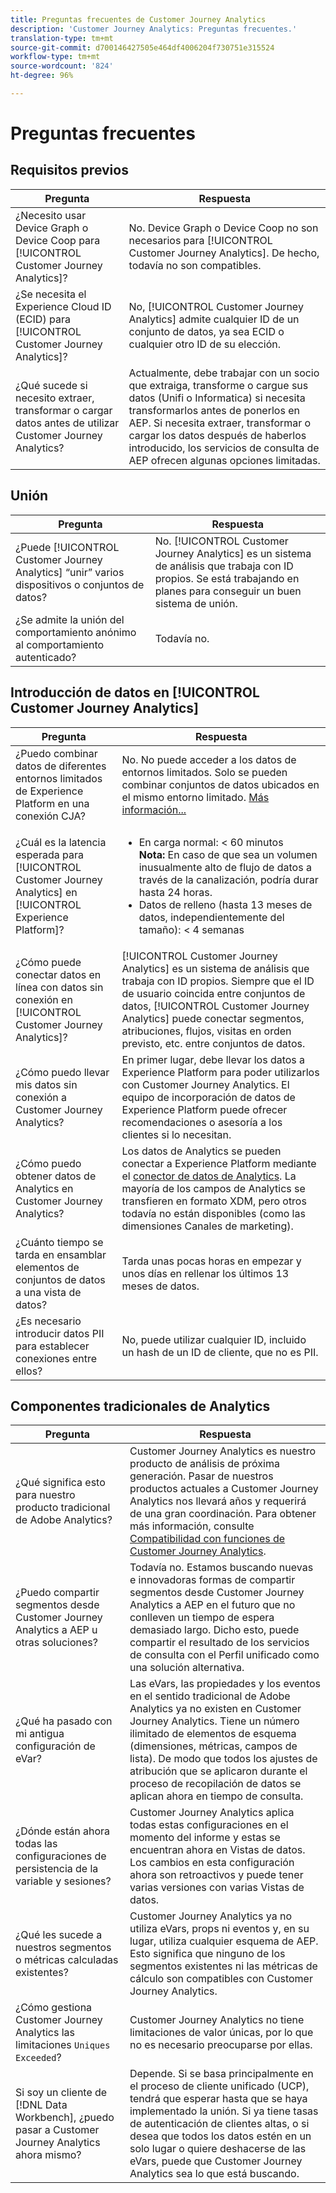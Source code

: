 ```yaml
---
title: Preguntas frecuentes de Customer Journey Analytics
description: 'Customer Journey Analytics: Preguntas frecuentes.'
translation-type: tm+mt
source-git-commit: d700146427505e464df4006204f730751e315524
workflow-type: tm+mt
source-wordcount: '824'
ht-degree: 96%

---
```



# Preguntas frecuentes

## Requisitos previos

| Pregunta | Respuesta |
| --- | --- |
| ¿Necesito usar Device Graph o Device Coop para [!UICONTROL Customer Journey Analytics]? | No. Device Graph o Device Coop no son necesarios para [!UICONTROL Customer Journey Analytics]. De hecho, todavía no son compatibles. |
| ¿Se necesita el Experience Cloud ID (ECID) para [!UICONTROL Customer Journey Analytics]? | No, [!UICONTROL Customer Journey Analytics] admite cualquier ID de un conjunto de datos, ya sea ECID o cualquier otro ID de su elección. |
| ¿Qué sucede si necesito extraer, transformar o cargar datos antes de utilizar Customer Journey Analytics? | Actualmente, debe trabajar con un socio que extraiga, transforme o cargue sus datos (Unifi o Informatica) si necesita transformarlos antes de ponerlos en AEP. Si necesita extraer, transformar o cargar los datos después de haberlos introducido, los servicios de consulta de AEP ofrecen algunas opciones limitadas. |

## Unión

| Pregunta | Respuesta |
| --- | --- |
| ¿Puede [!UICONTROL Customer Journey Analytics] “unir” varios dispositivos o conjuntos de datos? | No. [!UICONTROL Customer Journey Analytics] es un sistema de análisis que trabaja con ID propios. Se está trabajando en planes para conseguir un buen sistema de unión. |
| ¿Se admite la unión del comportamiento anónimo al comportamiento autenticado? | Todavía no. |

## Introducción de datos en [!UICONTROL Customer Journey Analytics]

| Pregunta | Respuesta |
| --- | --- |
| ¿Puedo combinar datos de diferentes entornos limitados de Experience Platform en una conexión CJA? | No. No puede acceder a los datos de entornos limitados. Solo se pueden combinar conjuntos de datos ubicados en el mismo entorno limitado. [Más información...](https://docs.adobe.com/content/help/es-ES/analytics-platform/using/cja-connections/create-connection.html#select-sandbox-and-datasets) |
| ¿Cuál es la latencia esperada para [!UICONTROL Customer Journey Analytics] en [!UICONTROL Experience Platform]? | <ul><li>En carga normal: &lt; 60 minutos <br>**Nota:** En caso de que sea un volumen inusualmente alto de flujo de datos a través de la canalización, podría durar hasta 24 horas.</li><li>Datos de relleno (hasta 13 meses de datos, independientemente del tamaño): &lt; 4 semanas</li></ul> |
| ¿Cómo puede conectar datos en línea con datos sin conexión en [!UICONTROL Customer Journey Analytics]? | [!UICONTROL Customer Journey Analytics] es un sistema de análisis que trabaja con ID propios. Siempre que el ID de usuario coincida entre conjuntos de datos, [!UICONTROL Customer Journey Analytics] puede conectar segmentos, atribuciones, flujos, visitas en orden previsto, etc. entre conjuntos de datos. |
| ¿Cómo puedo llevar mis datos sin conexión a Customer Journey Analytics? | En primer lugar, debe llevar los datos a Experience Platform para poder utilizarlos con Customer Journey Analytics. El equipo de incorporación de datos de Experience Platform puede ofrecer recomendaciones o asesoría a los clientes si lo necesitan. |
| ¿Cómo puedo obtener datos de Analytics en Customer Journey Analytics? | Los datos de Analytics se pueden conectar a Experience Platform mediante el [conector de datos de Analytics](https://docs.adobe.com/content/help/es-ES/experience-platform/sources/connectors/adobe-applications/analytics.html). La mayoría de los campos de Analytics se transfieren en formato XDM, pero otros todavía no están disponibles (como las dimensiones Canales de marketing). |
| ¿Cuánto tiempo se tarda en ensamblar elementos de conjuntos de datos a una vista de datos? | Tarda unas pocas horas en empezar y unos días en rellenar los últimos 13 meses de datos. |
| ¿Es necesario introducir datos PII para establecer conexiones entre ellos? | No, puede utilizar cualquier ID, incluido un hash de un ID de cliente, que no es PII. |

## Componentes tradicionales de Analytics

| Pregunta | Respuesta |
| --- | --- |
| ¿Qué significa esto para nuestro producto tradicional de Adobe Analytics? | Customer Journey Analytics es nuestro producto de análisis de próxima generación. Pasar de nuestros productos actuales a Customer Journey Analytics nos llevará años y requerirá de una gran coordinación. Para obtener más información, consulte [Compatibilidad con funciones de Customer Journey Analytics](/help/getting-started/cja-aa.md). |
| ¿Puedo compartir segmentos desde Customer Journey Analytics a AEP u otras soluciones? | Todavía no. Estamos buscando nuevas e innovadoras formas de compartir segmentos desde Customer Journey Analytics a AEP en el futuro que no conlleven un tiempo de espera demasiado largo. Dicho esto, puede compartir el resultado de los servicios de consulta con el Perfil unificado como una solución alternativa. |
| ¿Qué ha pasado con mi antigua configuración de eVar? | Las eVars, las propiedades y los eventos en el sentido tradicional de Adobe Analytics ya no existen en Customer Journey Analytics. Tiene un número ilimitado de elementos de esquema (dimensiones, métricas, campos de lista). De modo que todos los ajustes de atribución que se aplicaron durante el proceso de recopilación de datos se aplican ahora en tiempo de consulta. |
| ¿Dónde están ahora todas las configuraciones de persistencia de la variable y sesiones? | Customer Journey Analytics aplica todas estas configuraciones en el momento del informe y estas se encuentran ahora en Vistas de datos. Los cambios en esta configuración ahora son retroactivos y puede tener varias versiones con varias Vistas de datos. |
| ¿Qué les sucede a nuestros segmentos o métricas calculadas existentes? | Customer Journey Analytics ya no utiliza eVars, props ni eventos y, en su lugar, utiliza cualquier esquema de AEP. Esto significa que ninguno de los segmentos existentes ni las métricas de cálculo son compatibles con Customer Journey Analytics. |
| ¿Cómo gestiona Customer Journey Analytics las limitaciones `Uniques Exceeded`? | Customer Journey Analytics no tiene limitaciones de valor únicas, por lo que no es necesario preocuparse por ellas. |
| Si soy un cliente de [!DNL Data Workbench], ¿puedo pasar a Customer Journey Analytics ahora mismo? | Depende. Si se basa principalmente en el proceso de cliente unificado (UCP), tendrá que esperar hasta que se haya implementado la unión. Si ya tiene tasas de autenticación de clientes altas, o si desea que todos los datos estén en un solo lugar o quiere deshacerse de las eVars, puede que Customer Journey Analytics sea lo que está buscando. |

